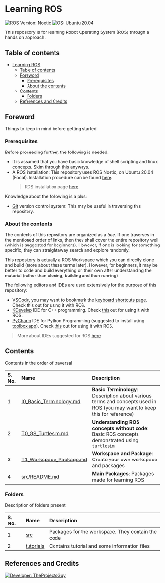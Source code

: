 # Learning ROS

![ROS Version: Noetic][ros-support-badge]
![OS: Ubuntu 20.04][os-support-badge]

This repository is for learning Robot Operating System (ROS) through a hands on approach.

## Table of contents

- [Learning ROS](#learning-ros)
    - [Table of contents](#table-of-contents)
    - [Foreword](#foreword)
        - [Prerequisites](#prerequisites)
        - [About the contents](#about-the-contents)
    - [Contents](#contents)
        - [Folders](#folders)
    - [References and Credits](#references-and-credits)

## Foreword

Things to keep in mind before getting started

### Prerequisites

Before proceeding further, the following is needed:

- It is assumed that you have basic knowledge of shell scripting and linux concepts. Skim through [this][terminal-beginners] anyways.
- A ROS installation: This repository uses ROS Noetic, on Ubuntu 20.04 (Focal). Installation procedure can be found [here][roswiki-default-install].
    > ROS installation page [here][roswiki-install]

Knowledge about the following is a plus:

- [Git](https://git-scm.com/) version control system: This may be useful in traversing this repository.

### About the contents

The contents of this repository are organized as a *tree*. If one traverses in the mentioned order of links, then they shall cover the entire repository well (which is suggested for beginners). However, if one is looking for something specific, they can straightaway search and explore randomly.

This repository is actually a ROS Workspace which you can directly clone and build (more about these terms later). However, for beginners, it may be better to code and build everything on their own after understanding the material (rather than cloning, building and then running)

The following editors and IDEs are used extensively for the purpose of this repository:

- [VSCode](https://code.visualstudio.com/), you may want to bookmark the [keyboard shortcuts page](https://code.visualstudio.com/shortcuts/keyboard-shortcuts-windows.pdf). Check [this](http://wiki.ros.org/IDEs#Visual_Studio_Code_.28VSCode.29) out for using it with ROS.
- [KDevelop](https://www.kdevelop.org/) IDE for C++ programming. Check [this](http://wiki.ros.org/IDEs#KDevelop) out for using it with ROS.
- [PyCharm](https://www.jetbrains.com/pycharm/) IDE for Python Programming (suggested to install using [toolbox app](https://www.jetbrains.com/toolbox-app/)). Check [this](http://wiki.ros.org/IDEs#PyCharm_.28community_edition.29) out for using it with ROS.

> More about IDEs suggested for ROS [here](http://wiki.ros.org/IDEs)

## Contents

Contents in the order of traversal

| S. No. | Name | Description |
| :---- | :---- | :------ |
| 1 | [I0_Basic_Terminology.md](./tutorials/I0_Basic_Terminology.md) | **Basic Terminology**: Description about various terms and concepts used in ROS (you may want to keep this for reference) |
| 2 | [T0_GS_Turtlesim.md](./tutorials/T0_GS_Turtlesim.md) | **Understanding ROS concepts without code**: Basic ROS concepts demonstrated using `turtlesim` |
| 3 | [T1_Workspace_Package.md](./tutorials/T1_Workspace_Package.md) | **Workspace and Package**: Create your own workspace and packages |
| 4 | [src/README.md](./src/README.md) | **Main Packages**: Packages made for learning ROS |

### Folders

Description of folders present

| S. No. | Name | Description |
| :--- | :---- | :----- |
| 1 | [src](./src/) | Packages for the workspace. They contain the code |
| 2 | [tutorials](./tutorials/) | Contains tutorial and some information files |

## References and Credits

[![Developer: TheProjectsGuy][dev-shield]][dev-link]

[ros-support-badge]: https://img.shields.io/badge/ROS%20Version-ROS%20Noetic%20Ninjemys-3ad12c
[os-support-badge]: https://img.shields.io/badge/OS-Ubuntu%20Focal-orange
[terminal-beginners]:https://ubuntu.com/tutorials/command-line-for-beginners#1-overview
[roswiki-install]: http://wiki.ros.org/ROS/Installation
[roswiki-default-install]: http://wiki.ros.org/noetic/Installation/Ubuntu
[dev-shield]: https://img.shields.io/badge/Developer-TheProjectsGuy-blue
[dev-link]: https://github.com/TheProjectsGuy/
